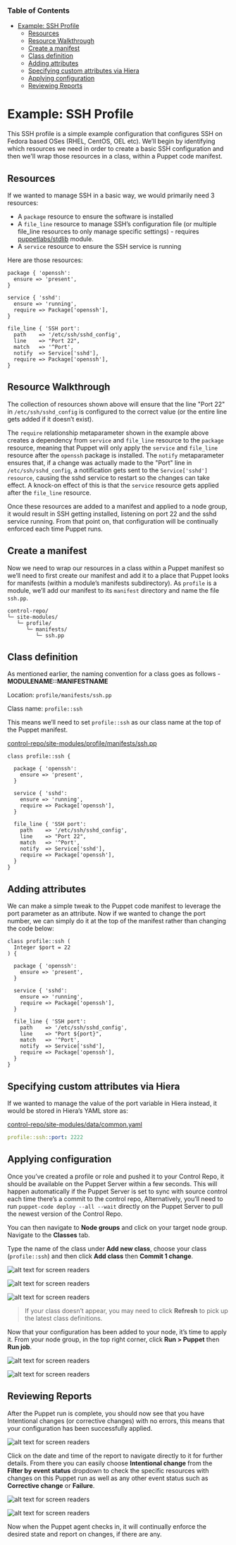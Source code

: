 <div class="tocoutline">

### Table of Contents

<div class="toc">

- [Example: SSH Profile](#example-ssh-profile)
  - [Resources](#resources)
  - [Resource Walkthrough](#resource-walkthrough)
  - [Create a manifest](#create-a-manifest)
  - [Class definition](#class-definition)
  - [Adding attributes](#adding-attributes)
  - [Specifying custom attributes via Hiera](#specifying-custom-attributes-via-hiera)
  - [Applying configuration](#applying-configuration)
  - [Reviewing Reports](#reviewing-reports)

</div>

</div>

# Example: SSH Profile<a href="#example-ssh-profile" aria-hidden="true"></a>

This SSH profile is a simple example configuration that configures SSH on Fedora based OSes (RHEL, CentOS, OEL etc). We’ll begin by identifying which resources we need in order to create a basic SSH configuration and then we'll wrap those resources in a class, within a Puppet code manifest.

## Resources<a href="#resources" aria-hidden="true"></a>

If we wanted to manage SSH in a basic way, we would primarily need 3 resources:

* A `package` resource to ensure the software is installed
* A `file_line` resource to manage SSH’s configuration file (or multiple file_line resources to only manage specific settings) - requires <a href="https://forge.puppet.com/modules/puppetlabs/stdlib" target="_blank">puppetlabs/stdlib</a> module.
* A `service` resource to ensure the SSH service is running

Here are those resources:


```puppet
package { 'openssh':				
  ensure => 'present',
}

service { 'sshd':
  ensure => 'running',
  require => Package['openssh'],
}

file_line { 'SSH port':
  path    => '/etc/ssh/sshd_config',
  line    => "Port 22",		
  match   => '^Port',
  notify  => Service['sshd'],
  require => Package['openssh'],
}
```


## Resource Walkthrough<a href="#resource-walkthrough" aria-hidden="true"></a>

The collection of resources shown above will ensure that the line "Port 22" in `/etc/ssh/sshd_config` is configured to the correct value (or the entire line gets added if it doesn’t exist). 

The `require` relationship metaparameter shown in the example above creates a dependency from `service` and `file_line` resource to the `package` resource, meaning that Puppet will only apply the `service` and `file_line` resource after the `openssh` package is installed. The `notify` metaparameter ensures that, if a change was actually made to the "Port" line in `/etc/ssh/sshd_config`, a notification gets sent to the `Service['sshd'] resource`, causing the sshd service to restart so the changes can take effect. A knock-on effect of this is that the `service` resource gets applied after the `file_line` resource.

Once these resources are added to a manifest and applied to a node group, it would result in SSH getting installed, listening on port 22 and the sshd service running. From that point on, that configuration will be continually enforced each time Puppet runs. 

## Create a manifest<a href="#create-a-manifest" aria-hidden="true"></a>

Now we need to wrap our resources in a class within a Puppet manifest so we’ll need to first create our manifest and add it to a place that Puppet looks for manifests (within a module’s manifests subdirectory). As `profile` is a module, we’ll add our manifest to its `manifest` directory and name the file `ssh.pp`.

<div class="noninteractive">

```
control-repo/
└─ site-modules/
   └─ profile/
      └─ manifests/
         └─ ssh.pp
```

</div>

## Class definition<a href="#class-definition" aria-hidden="true"></a>

As mentioned earlier, the naming convention for a class goes as follows - **MODULENAME::MANIFESTNAME**

Location:	`profile/manifests/ssh.pp`

Class name:	`profile::ssh`

This means we’ll need to set `profile::ssh` as our class name at the top of the Puppet manifest.

<span style="text-decoration:underline;">control-repo/site-modules/profile/manifests/ssh.pp</span>


```puppet
class profile::ssh {

  package { 'openssh':
    ensure => 'present',
  }

  service { 'sshd':
    ensure => 'running',
    require => Package['openssh'],
  }

  file_line { 'SSH port':
    path    => '/etc/ssh/sshd_config',
    line    => "Port 22",		
    match   => '^Port',
    notify  => Service['sshd'],
    require => Package['openssh'],
  }
}
```


## Adding attributes<a href="#adding-attributes" aria-hidden="true"></a>

We can make a simple tweak to the Puppet code manifest to leverage the port parameter as an attribute. Now if we wanted to change the port number, we can simply do it at the top of the manifest rather than changing the code below:


```puppet
class profile::ssh (				      
  Integer $port = 22		      
) {				
								   
  package { 'openssh':
    ensure => 'present',
  }

  service { 'sshd':
    ensure => 'running',
    require => Package['openssh'],
  }

  file_line { 'SSH port':
    path    => '/etc/ssh/sshd_config',
    line    => "Port ${port}",		
    match   => '^Port',
    notify  => Service['sshd'],
    require => Package['openssh'],
  }
}
```


## Specifying custom attributes via Hiera<a href="#specifying-custom-attributes-via-hiera" aria-hidden="true"></a>

If we wanted to manage the value of the port variable in Hiera instead, it would be stored in Hiera’s YAML store as:

<span style="text-decoration:underline;">control-repo/site-modules/data/common.yaml</span>


```yaml
profile::ssh::port: 2222
```


## Applying configuration<a href="#applying-configuration" aria-hidden="true"></a>

Once you’ve created a profile or role and pushed it to your Control Repo, it should be available on the Puppet Server within a few seconds. This will happen automatically if the Puppet Server is set to sync with source control each time there’s a commit to the control repo, Alternatively, you’ll need to run `puppet-code deploy --all --wait` directly on the Puppet Server to pull the newest version of the Control Repo. 

You can then navigate to **Node groups** and click on your target node group. Navigate to the **Classes** tab.

Type the name of the class under **Add new class**, choose your class (`profile::ssh`) and then click **Add class** then **Commit 1 change**.

![alt text for screen readers](../assets/img/add_profile.png "Add profile to node group")

![alt text for screen readers](../assets/img/commit_profile.png "Commit change")

![alt text for screen readers](../assets/img/profile_applied.png "Profile applied")

> If your class doesn’t appear, you may need to click **Refresh** to pick up the latest class definitions.

Now that your configuration has been added to your node, it’s time to apply it. From your node group, in the top right corner, click **Run > Puppet** then **Run job**.

![alt text for screen readers](../assets/img/run_puppet.png "Run puppet")

![alt text for screen readers](../assets/img/puppet_run.png "Puppet run")

## Reviewing Reports<a href="#reviewing reports" aria-hidden="true"></a>

After the Puppet run is complete, you should now see that you have Intentional changes (or corrective changes) with no errors, this means that your configuration has been successfully applied. 

![alt text for screen readers](../assets/img/run_results.png "Run results")

Click on the date and time of the report to navigate directly to it for further details. From there you can easily choose **Intentional change** from the **Filter by event status** dropdown to check the specific resources with changes on this Puppet run as well as any other event status such as **Corrective change** or **Failure**. 

![alt text for screen readers](../assets/img/report_filter.png "Report filter")

<div class="size50">

![alt text for screen readers](../assets/img/resource_detail.png "Resource detail")

</div>

Now when the Puppet agent checks in, it will continually enforce the desired state and report on changes, if there are any.

